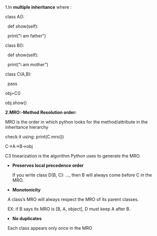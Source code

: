 1.In **multiple inheritance** where :



class A():

&nbsp;	def show(self):

&nbsp;		print("i am father")

class B():

&nbsp;	def show(self):

&nbsp;		print("i am mother")

class C(A,B):

&nbsp;	pass



obj=C()

obj.show()



**2.MRO:-Method Resolution order:**

MRO is the order in which python looks for the method/attribute in the inheritance hierarchy

check it using: print(C.mro())

C->A->B->obj



C3 linearization is the algorithm Python uses to generate the MRO.

* **Preserves local precedence order**

    If you write class D(B, C): ..., then B will always come before C in the MRO.



* **Monotonicity**



&nbsp;  A class’s MRO will always respect the MRO of its parent classes.



&nbsp;  EX: if B says its MRO is \[B, A, object], D must keep A after B.



* **No duplicates**



&nbsp;  Each class appears only once in the MRO











